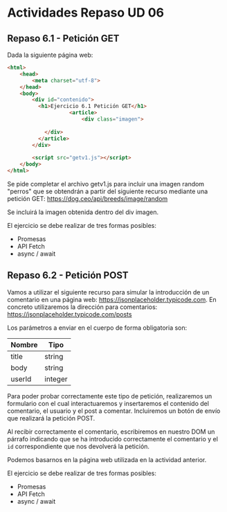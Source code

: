 # Actividades Repaso UD 06
## Repaso 6.1 - Petición GET
Dada la siguiente página web:

```html
<html>
    <head>
        <meta charset="utf-8">
    </head>
    <body>
        <div id="contenido">
          <h1>Ejercicio 6.1 Petición GET</h1>
					<article>
						<div class="imagen">
      						
          	</div>
          </article>
        </div>
        
        <script src="getv1.js"></script>
    </body>
</html>
```

Se pide completar el archivo getv1.js para incluir una imagen random "perros" que se obtendrán a partir del siguiente recurso mediante una petición GET: https://dog.ceo/api/breeds/image/random

Se incluirá la imagen obtenida dentro del div imagen.

El ejercicio se debe realizar de tres formas posibles:

- Promesas
- API Fetch
- async / await

## Repaso 6.2 - Petición POST

Vamos a utilizar el siguiente recurso para simular la introducción de un comentario en una página web: https://jsonplaceholder.typicode.com. En concreto utilizaremos la dirección para comentarios: https://jsonplaceholder.typicode.com/posts

Los parámetros a enviar en el cuerpo de forma obligatoria son:

| Nombre | Tipo    |
| ------ | ------- |
| title  | string  |
| body   | string  |
| userId | integer |

Para poder probar correctamente este tipo de petición, realizaremos un formulario con el cual interactuaremos y insertaremos el contenido del comentario, el usuario y el post a comentar. Incluiremos un botón de envío que realizará la petición POST. 

Al recibir correctamente el comentario, escribiremos en nuestro DOM un párrafo indicando que se ha introducido correctamente el comentario y el `id` correspondiente que nos devolverá la petición.

Podemos basarnos en la página web utilizada en la actividad anterior.

El ejercicio se debe realizar de tres formas posibles:

- Promesas
- API Fetch
- async / await
